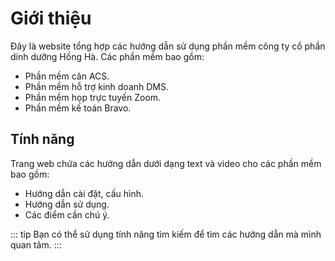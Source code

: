 # Giới thiệu
Đây là website tổng hợp các hướng dẫn sử dụng phần mềm công ty cổ phần dinh dưỡng Hồng Hà.
Các phần mềm bao gồm:
- Phần mềm cân ACS.
- Phần mềm hỗ trợ kinh doanh DMS.
- Phần mềm họp trực tuyến Zoom.
- Phần mềm kế toán Bravo.

## Tính năng
Trang web chứa các hướng dẫn dưới dạng text và video cho các phần mềm bao gồm:
- Hướng dẫn cài đặt, cấu hình.
- Hướng dẫn sử dụng.
- Các điểm cần chú ý.

::: tip
Bạn có thể sử dụng tính năng tìm kiếm để tìm các hướng dẫn mà mình quan tâm.
:::
